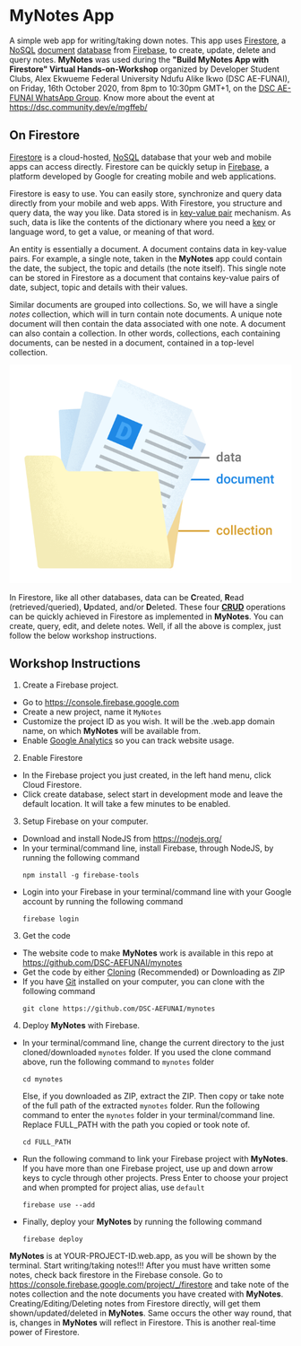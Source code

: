 # MyNotes App

A simple web app for writing/taking down notes. This app uses [Firestore](https://firebase.google.com/products/firestore), a [NoSQL](https://en.wikipedia.org/wiki/NoSQL) [document](https://en.wikipedia.org/wiki/Document-oriented_database) [database](https://en.wikipedia.org/wiki/Database) from [Firebase](https://firebase.google.com), to create, update, delete and query notes. **MyNotes** was used during the **"Build MyNotes App with Firestore" Virtual Hands-on-Workshop** organized by Developer Student Clubs, Alex Ekwueme Federal University Ndufu Alike Ikwo (DSC AE-FUNAI), on Friday, 16th October 2020, from 8pm to 10:30pm GMT+1, on the [DSC AE-FUNAI WhatsApp Group](https://bit.ly/dscaefunaiwhatsapp). Know more about the event at https://dsc.community.dev/e/mgffeb/ 

## On Firestore
[Firestore](https://firebase.google.com/products/firestore) is a cloud-hosted, [NoSQL](https://en.wikipedia.org/wiki/NoSQL) database that your web and mobile apps can access directly. Firestore can be quickly setup in [Firebase](https://firebase.google.com), a platform developed by Google for creating mobile and web applications. 

Firestore is easy to use. You can easily store, synchronize and query data directly from your mobile and web apps. With Firestore, you structure and query data, the way you like. Data stored is in [key-value pair](https://en.wikipedia.org/wiki/Key%E2%80%93value_database) mechanism. As such, data is like the contents of the dictionary where you need a [key](https://en.wikipedia.org/wiki/Document-oriented_database#Keys) or language word, to get a value, or meaning of that word.

An entity is essentially a document. A document contains data in key-value pairs. For example, a single note, taken in the **MyNotes** app could contain the date, the subject, the topic and details (the note itself). This single note can be stored in Firestore as a document that contains key-value pairs of date, subject, topic and details with their values. 

Similar documents are grouped into collections. So, we will have a single *notes* collection, which will in turn contain note documents. A unique note document will then contain the data associated with one note. A document can also contain a collection. In other words, collections, each containing documents, can be nested in a document, contained in a top-level collection.

![structured data](structured-data.png)

In Firestore, like all other databases, data can be **C**reated, **R**ead (retrieved/queried), **U**pdated, and/or **D**eleted. These four [**CRUD**](https://en.wikipedia.org/wiki/Create,_read,_update_and_delete) operations can be quickly achieved in Firestore as implemented in **MyNotes**. You can create, query, edit, and delete notes. Well, if all the above is complex, just follow the below workshop instructions.

## Workshop Instructions 
1. Create a Firebase project.
  * Go to https://console.firebase.google.com
  * Create a new project, name it `MyNotes`
  * Customize the project ID as you wish. It will be the .web.app domain name, on which **MyNotes** will be available from.
  * Enable [Google Analytics](https://analytics.google.com/analytics/web/) so you can track website usage. 

2. Enable Firestore
  * In the Firebase project you just created, in the left hand menu, click Cloud Firestore.
  * Click create database, select start in development mode and leave the default location. It will take a few minutes to be enabled. 

3. Setup Firebase on your computer.
  * Download and install NodeJS from https://nodejs.org/
  * In your terminal/command line, install Firebase, through NodeJS, by running the following command
    ```
    npm install -g firebase-tools
    ```
  * Login into your Firebase in your terminal/command line with your Google account by running the following command
    ```
    firebase login
    ```

3. Get the code
  * The website code to make **MyNotes** work is available in this repo at https://github.com/DSC-AEFUNAI/mynotes
  * Get the code by either [Cloning](https://docs.github.com/en/free-pro-team@latest/github/creating-cloning-and-archiving-repositories/cloning-a-repository) (Recommended) or Downloading as ZIP
  * If you have [Git](https://git-scm.com/) installed on your computer, you can clone with the following command
    ```
    git clone https://github.com/DSC-AEFUNAI/mynotes
    ```

4. Deploy **MyNotes** with Firebase.
  * In your terminal/command line, change the current directory to the just cloned/downloaded `mynotes` folder. If you used the clone command above, run the following command to `mynotes` folder
    ```
    cd mynotes
    ```
    Else, if you downloaded as ZIP, extract the ZIP. Then copy or take note of the full path of the extracted `mynotes` folder. Run the following command to enter the `mynotes` folder in your terminal/command line. Replace FULL_PATH with the path you copied or took note of.
    ```
    cd FULL_PATH 
    ```
  * Run the following command to link your Firebase project with **MyNotes**. If you have more than one Firebase project, use up and down arrow keys to cycle through other projects. Press Enter to choose your project and when prompted for project alias, use `default`
    ```
    firebase use --add
    ```
  * Finally, deploy your **MyNotes** by running the following command
    ```
    firebase deploy
    ```

**MyNotes** is at YOUR-PROJECT-ID.web.app, as you will be shown by the terminal. Start writing/taking notes!!! After you must have written some notes, check back firestore in the Firebase console. Go to https://console.firebase.google.com/project/_/firestore and take note of the notes collection and the note documents you have created with **MyNotes**. Creating/Editing/Deleting notes from Firestore directly, will get them shown/updated/deleted in **MyNotes**. Same occurs the other way round, that is, changes in **MyNotes** will reflect in Firestore. This is another real-time power of Firestore.